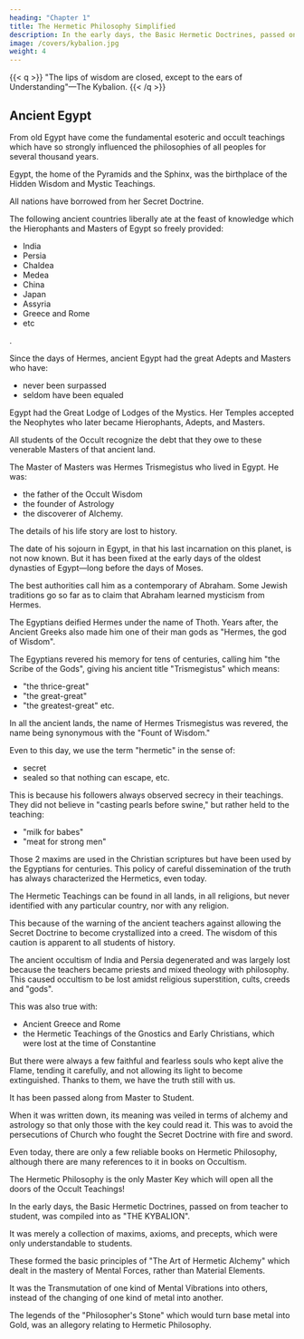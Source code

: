 ```yaml
---
heading: "Chapter 1"
title: The Hermetic Philosophy Simplified
description: In the early days, the Basic Hermetic Doctrines, passed on from teacher to student, was compiled into as The Kybalion
image: /covers/kybalion.jpg
weight: 4
---
```



{{< q >}}
"The lips of wisdom are closed, except to the ears of Understanding"—The Kybalion.
{{< /q >}}


## Ancient Egypt

From old Egypt have come the fundamental esoteric and occult teachings which have so strongly influenced the philosophies of all peoples for several thousand years. 

Egypt, the home of the Pyramids and the Sphinx, was the birthplace of the Hidden Wisdom and Mystic Teachings.  

All nations have borrowed from her Secret Doctrine. 

The following ancient countries liberally ate at the feast of knowledge which the Hierophants and Masters of Egypt so freely provided:
- India
- Persia
- Chaldea
- Medea
- China
- Japan
- Assyria
- Greece and Rome
- etc

<!--  for those who came prepared to partake of the great store of Mystic and Occult Lore which the masterminds of that ancient land had gathered together -->.


Since the days of Hermes, ancient Egypt had the great Adepts and Masters who have:
- never been surpassed
- seldom have been equaled

<!-- , during the centuries that have taken their processional flight .  -->

Egypt had the Great Lodge of Lodges of the Mystics. Her Temples accepted the Neophytes who later became Hierophants, Adepts, and Masters. 

<!-- They traveled to the world bringing precious knowledge willing to pass on to those who were ready to receive them.  -->

All students of the Occult recognize the debt that they owe to these venerable Masters of that ancient land.

<!-- But among these great Masters of Ancient Egypt there once dwelt one of whom Masters hailed as "The ." This man, if "man" indeed he was, dwelt in Egypt in the earliest days.  -->

The Master of Masters was Hermes Trismegistus who lived in Egypt. He was:
- the father of the Occult Wisdom
- the founder of Astrology
- the discoverer of Alchemy. 

The details of his life story are lost to history.

<!-- , owing to the lapse of the years, though several of the ancient countries disputed with each other in their claims to the honor of having furnished his birthplace—and this thousands of years ago.  -->

The date of his sojourn in Egypt, in that his last incarnation on this planet, is not now known. But it has been fixed at the early days of the oldest dynasties of Egypt—long before the days of Moses. 

The best authorities call him as a contemporary of Abraham. Some Jewish traditions go so far as to claim that Abraham learned mysticism from Hermes.

<!-- As the years rolled by after his passing from this plane of life (tradition recording that he lived three hundred years in the flesh), --> The Egyptians deified Hermes <!-- , and made him one of their gods, --> under the name of Thoth. Years after, the Ancient Greeks also made him one of their man gods as "Hermes, the god of Wisdom".

The Egyptians revered his memory for tens of centuries, calling him "the Scribe of the Gods", giving his ancient title "Trismegistus" which means:
- "the thrice-great"
- "the great-great"
- "the greatest-great" etc. 

In all the ancient lands, the name of Hermes Trismegistus was revered, the name being synonymous with the "Fount of Wisdom."

Even to this day, we use the term "hermetic" in the sense of:
- secret
- sealed so that nothing can escape, etc.

This is because his followers always observed secrecy in their teachings. They did not believe in "casting pearls before swine," but rather held to the teaching:
- "milk for babes"
- "meat for strong men" 

Those 2 maxims are used in the Christian scriptures but have been used by the Egyptians for centuries. This policy of careful dissemination of the truth has always characterized the Hermetics, even today. 

The Hermetic Teachings can be found in all lands, in all religions, but never identified with any particular country, nor with any religion. 

This because of the warning of the ancient teachers against allowing the Secret Doctrine to become crystallized into a creed. The wisdom of this caution is apparent to all students of history. 

The ancient occultism of India and Persia degenerated and was largely lost because the teachers became priests and mixed theology with philosophy. This caused occultism to be lost amidst religious superstition, cults, creeds and "gods". 

This was also true with:
- Ancient Greece and Rome
- the Hermetic Teachings of the Gnostics and Early Christians, which were lost at the time of Constantine

<!-- , whose iron hand smothered philosophy with the blanket of theology, losing to the Christian Church that which was its very essence and spirit, and causing it to grope throughout several centuries before it found the way back to its ancient faith, the indications apparent to all careful observers in this Twentieth Century being that the Church is now struggling to get back to its ancient mystic teachings. -->

But there were always a few faithful and fearless souls who kept alive the Flame, tending it carefully, and not allowing its light to become extinguished. Thanks to them, we have the truth still with us. 

<!-- But it is not found in books, to any great extent.  -->It has been passed along from Master to Student. <!-- ; from Initiate to Hierophant; from lip to ear. --> 

When it was written down, its meaning was veiled in terms of alchemy and astrology so that only those with the key could read it. This was to avoid the persecutions of Church <!-- the theologians of the Middle Ages, --> who fought the Secret Doctrine with fire and sword<!-- ; stake, gibbet and cross -->. 

Even today, there are only a few reliable books on Hermetic Philosophy, although there are many references to it in books on Occultism. 

The Hermetic Philosophy is the only Master Key which will open all the doors of the Occult Teachings!

In the early days, the Basic Hermetic Doctrines, passed on from teacher to student, was compiled into as "THE KYBALION". <!--  the exact significance and meaning of the term having been lost for several centuries.  -->

<!-- This teaching, however, is known to many to whom it has descended, from mouth to ear, on and on throughout the centuries.  -->

<!-- Its precepts have never been written down, or printed, so far as we know.  -->

It was merely a collection of maxims, axioms, and precepts, which were only understandable to  students. <!-- , after the axioms, maxims, and precepts had been explained and exemplified by the Hermetic Initiates to their Neophytes.  -->

These formed the basic principles of "The Art of Hermetic Alchemy" which dealt in the mastery of Mental Forces, rather than Material Elements.

It was the Transmutation of one kind of Mental Vibrations into others, instead of the changing of one kind of metal into another. 

The legends of the "Philosopher's Stone" which would turn base metal into Gold, was an allegory relating to Hermetic Philosophy.

<!-- , readily understood by all students of true Hermeticism -->

<!-- In this little book, of which this is the First Lesson, we invite our students to examine into the Hermetic Teachings, as set forth in THE KYBALION, and as explained by ourselves, humble students of the Teachings, who, while bearing the title of Initiates, are still students at the feet of HERMES, the Master. We herein give you many of the maxims, axioms and precepts of THE KYBALION, accompanied by explanations and illustrations which we deem likely to render the teachings more easily comprehended by the modern student, particularly as the original text is purposely veiled in obscure terms. -->

<!-- The original maxims, axioms, and precepts of THE KYBALION are printed herein, in italics, the proper credit being given.  -->

<!-- Our own work is printed in the regular way, in the body of the work. We trust that the many students to whom we now offer this little work will derive as much benefit from the study of its pages as have the many who have gone on before, treading the same Path to Mastery throughout the centuries that have passed since the times of HERMES TRISMEGISTUS—the Master of Masters—the Great-Great.  -->


<!--     "Where fall the footsteps of the Master, the ears of those
    ready for his Teaching open wide."—The Kybalion.

    "When the ears of the student are ready to hear, then cometh
    the lips to fill them with Wisdom."—The Kybalion.


So that according to the Teachings, the passage of this book to those ready for the instruction will attract the attention of such as are prepared to receive the Teaching. And, likewise, when the pupil is ready to receive the truth, then will this little book come to him, or her. Such is The Law. The Hermetic Principle of Cause and Effect, in its aspect of The Law of Attraction, will bring lips and ear together—pupil and book in company.
 -->